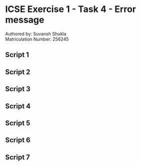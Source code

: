 # ICSE Exercise 1 - Task 4 - Error message

Authored by: Suvansh Shukla  
Matriculation Number: 256245

## Script 1

## Script 2

## Script 3

## Script 4

## Script 5

## Script 6

## Script 7